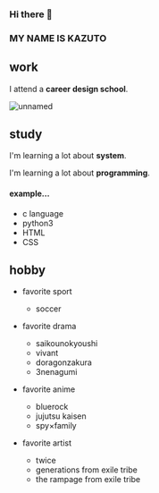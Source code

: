 ### Hi there 👋
### MY NAME IS KAZUTO
## work
I attend a **career design school**.

![unnamed](https://github.com/0000okmn/0000okmn/assets/146790531/11cb6aea-1009-4e0b-8f82-1d49f4b0ab06)
## study
I'm learning a lot about **system**.

I'm learning a lot about **programming**.

#### example…
 
- c language
- python3
- HTML
- CSS

## hobby

- favorite sport

  - soccer

-  favorite drama

   - saikounokyoushi
   - vivant
   - doragonzakura
   - 3nenagumi

- favorite anime

    - bluerock
    - jujutsu kaisen
    - spy×family

- favorite artist

    - twice
    - generations from exile tribe
    - the rampage from exile tribe
<!--
**0000okmn/0000okmn** is a ✨ _special_ ✨ repository because its `README.md` (this file) appears on your GitHub profile.

Here are some ideas to get you started:

- 🔭 I’m currently working on ...
- 🌱 I’m currently learning ...
- 👯 I’m looking to collaborate on ...
- 🤔 I’m looking for help with ...
- 💬 Ask me about ...
- 📫 How to reach me: ...
- 😄 Pronouns: ...
- ⚡ Fun fact: ...
-->
